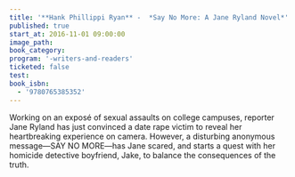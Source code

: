 ```yaml
---
title: '**Hank Phillippi Ryan** -  *Say No More: A Jane Ryland Novel*'
published: true
start_at: 2016-11-01 09:00:00
image_path:
book_category:
program: '-writers-and-readers'
ticketed: false
test:
book_isbn:
  - '9780765385352'
---
```



Working on an expos&eacute; of sexual assaults on college campuses, reporter Jane Ryland has just convinced a date rape victim to reveal her heartbreaking experience on camera. However, a disturbing anonymous message―SAY NO MORE―has Jane scared, and starts a quest with her homicide detective boyfriend, Jake, to balance the consequences of the truth.